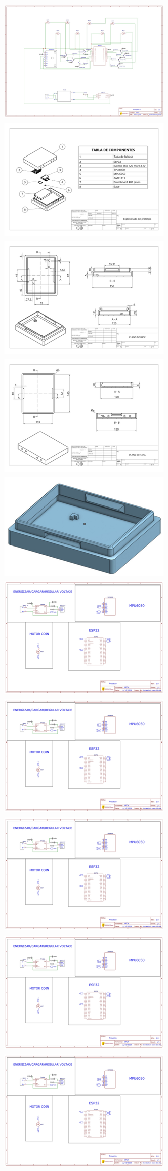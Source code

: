 <p align="center">
  <img src="https://github.com/Arbandu/Fundbio/blob/14f194bcb621e22abe37a3471e288e35c0cdff08/Imagenes/nuevo%20esquema%20.jpg" alt="nuevo esquema">
</p>

<p align="center">
  <img src="https://github.com/Arbandu/Fundbio/blob/8805ae856a5ce55a94a976d0d1e1c13df18bd90d/Imagenes/imagen%20explosionado%20nuevo.jpg" alt="explosionado">
</p>

<p align="center">
  <img src="https://github.com/Arbandu/Fundbio/blob/8fb8993bf3ad9c8d1d71fdb75590182cddcc2632/Imagenes/Plano%20de%20base%20nuevo.jpg" alt="plano base">
</p>

<p align="center">
  <img src="https://github.com/Arbandu/Fundbio/blob/d174d02a1822cf9221961810097efc62db9d5373/Imagenes/plano%20tapa%20nuevo.jpg" alt="plano tapa">
</p>

<p align="center">
  <img src="https://github.com/Arbandu/Fundbio/blob/7440c646d0bed59e74343f44c916518116158720/Imagenes/imagen%20componente%201.jpg" alt="imagen base">
</p>

<p align="center">
  <img src="https://github.com/Arbandu/Fundbio/blob/a2469a702f5e9cf299672e99260795e1ecd08fb4/Imagenes/esquema_page-0001.jpg" alt="esquema electronico">
</p>

<p align="center">
  <img src="https://github.com/Arbandu/Fundbio/blob/a2469a702f5e9cf299672e99260795e1ecd08fb4/Imagenes/esquema_page-0001.jpg" alt="esquema electronico">
</p>

<p align="center">
  <img src="https://github.com/Arbandu/Fundbio/blob/a2469a702f5e9cf299672e99260795e1ecd08fb4/Imagenes/esquema_page-0001.jpg" alt="esquema electronico">
</p>

<p align="center">
  <img src="https://github.com/Arbandu/Fundbio/blob/a2469a702f5e9cf299672e99260795e1ecd08fb4/Imagenes/esquema_page-0001.jpg" alt="esquema electronico">
</p>

<p align="center">
  <img src="https://github.com/Arbandu/Fundbio/blob/a2469a702f5e9cf299672e99260795e1ecd08fb4/Imagenes/esquema_page-0001.jpg" alt="esquema electronico">
</p>


